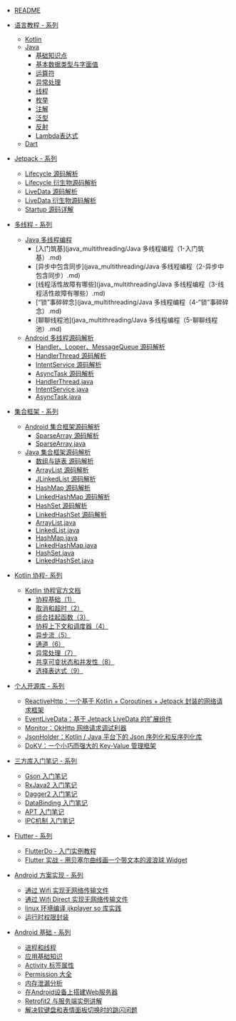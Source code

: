 * [README](README.md)
* [语言教程 - 系列]()
	* [Kotlin](kotlin/kotlin入门中文教程.md)
	* [Java]()
		* [基础知识点](java/重拾Java（0）-基础知识点.md)
		* [基本数据类型与字面值](java/重拾Java（1）-基本数据类型与字面值.md)
		* [运算符](java/重拾Java（2）-运算符.md)
		* [异常处理](java/重拾Java（3）-异常处理.md)
		* [线程](java/重拾Java（4）-线程.md)
		* [枚举](java/重拾Java（5）-枚举.md)
		* [注解](java/重拾Java（6）-注解.md)
		* [泛型](java/重拾Java（7）-泛型.md)
		* [反射](java/重拾Java（8）-反射.md)
		* [Lambda表达式](java/重拾Java（9）-Lambda表达式.md)
	* [Dart](dart/Dart入门教程.md)
	
* [Jetpack - 系列]()
    * [Lifecycle 源码解析](jetpack/Lifecycle源码解析.md)
    * [Lifecycle 衍生物源码解析](jetpack/Lifecycle衍生.md)
    * [LiveData 源码解析](jetpack/LiveData源码解析.md)
    * [LiveData 衍生物源码解析](jetpack/LiveData衍生.md)
    * [Startup 源码详解](jetpack/Startup源码详解.md)

* [多线程 - 系列]()
	* [Java 多线程编程]()
		* [入门筑基](java_multithreading/Java 多线程编程（1-入门筑基）.md)
		* [异步中包含同步](java_multithreading/Java 多线程编程（2-异步中包含同步）.md)
		* [线程活性故障有哪些](java_multithreading/Java 多线程编程（3-线程活性故障有哪些）.md)
		* [“锁”事碎碎念](java_multithreading/Java 多线程编程（4-“锁”事碎碎念）.md)
		* [聊聊线程池](java_multithreading/Java 多线程编程（5-聊聊线程池）.md)
	* [Android 多线程源码解析]()
		* [Handler、Looper、MessageQueue 源码解析](android_multithreading/Android多线程之Handler、Looper与MessageQueue源码解析.md)
		* [HandlerThread 源码解析](android_multithreading/Android多线程之HandlerThread源码解析.md)
		* [IntentService 源码解析](android_multithreading/Android多线程之IntentService源码解析.md)
		* [AsyncTask 源码解析](android_multithreading/Android多线程之AsyncTask源码解析.md)
		* [HandlerThread.java](android_multithreading/HandlerThread.md)
		* [IntentService.java](android_multithreading/IntentService.md)
		* [AsyncTask.java](android_multithreading/AsyncTask.md)
	
* [集合框架 - 系列]()
	* [Android 集合框架源码解析]()
		* [SparseArray 源码解析](android_collections/SparseArray源码解析.md)
		* [SparseArray.java](android_collections/SparseArray.md)
	* [Java 集合框架源码解析]()
		* [数组与链表 源码解析](java_collections/Java集合框架源码解析之数组与链表.md)
		* [ArrayList 源码解析](java_collections/Java集合框架源码解析之ArrayList.md)
		* [JLinkedList 源码解析](java_collections/Java集合框架源码解析之LinkedList.md)
		* [HashMap 源码解析](java_collections/Java集合框架源码解析之HashMap.md)
		* [LinkedHashMap 源码解析](java_collections/Java集合框架源码解析之LinkedHashMap.md)
		* [HashSet 源码解析](java_collections/Java集合框架源码解析之HashSet.md)
		* [LinkedHashSet 源码解析](java_collections/Java集合框架源码解析之LinkedHashSet.md)
		* [ArrayList.java](java_collections/ArrayList.md)
		* [LinkedList.java](java_collections/LinkedList.md)
		* [HashMap.java](java_collections/HashMap.md)
		* [LinkedHashMap.java](java_collections/LinkedHashMap.md)
		* [HashSet.java](java_collections/HashSet.md)
		* [LinkedHashSet.java](java_collections/LinkedHashSet.md)

* [Kotlin 协程- 系列]()
	* [Kotlin 协程官方文档]()
		* [协程基础（1）](kotlin_coroutine/1-协程基础.md)
		* [取消和超时（2）](/kotlin_coroutine/2-取消和超时.md)
		* [组合挂起函数（3）](kotlin_coroutine/3-组合挂起函数.md)
		* [协程上下文和调度器（4）](kotlin_coroutine/4-协程上下文和调度器.md)
		* [异步流（5）](kotlin_coroutine/5-异步流.md)
		* [通道（6）](kotlin_coroutine/6-通道.md)
		* [异常处理（7）](kotlin_coroutine/7-异常处理.md)
		* [共享可变状态和并发性（8）](kotlin_coroutine/8-共享可变状态和并发性.md)
		* [选择表达式（9）](kotlin_coroutine/9-选择表达式.md)

* [个人开源库 - 系列]()
    * [ReactiveHttp：一个基于 Kotlin + Coroutines + Jetpack 封装的网络请求框架](https://github.com/leavesC/ReactiveHttp)
    * [EventLiveData：基于 Jetpack LiveData 的扩展组件](https://github.com/leavesC/EventLiveData)
    * [Monitor：OkHttp 网络请求调试利器](https://github.com/leavesC/Monitor)
    * [JsonHolder：Kotlin / Java 平台下的 Json 序列化和反序列化库](https://github.com/leavesC/JsonHolder)
	* [DoKV：一个小巧而强大的 Key-Value 管理框架](https://github.com/leavesC/DoKV)

* [三方库入门笔记 - 系列 ]()
	* [Gson 入门笔记](android/Gson使用详解.md)
	* [RxJava2 入门笔记](android/RxJava2入门详细笔记.md)
	* [Dagger2 入门笔记](https://github.com/leavesC/Dagger2Samples)
	* [DataBinding 入门笔记](https://github.com/leavesC/DataBindingSamples)
	* [APT 入门笔记](https://github.com/leavesC/DoKV)
	* [IPC机制 入门笔记](https://github.com/leavesC/IPCSamples)

* [Flutter - 系列]()
	* [FlutterDo - 入门实例教程](https://github.com/leavesC/flutter_do)
	* [Flutter 实战 - 用贝塞尔曲线画一个带文本的波浪球 Widget](https://juejin.im/post/5db5c03a6fb9a0208668e4f3)

* [Android 方案实现 - 系列]()
	* [通过 Wifi 实现无网络传输文件](https://github.com/leavesC/WifiFileTransfer)
	* [通过 Wifi Direct 实现无网络传输文件](https://github.com/leavesC/WifiP2P)
	* [linux 环境编译 ijkplayer so 库实践](https://github.com/leavesC/ijkplayer-so-extend)
	* [运行时权限封装](https://github.com/leavesC/PermissionSteward)
	
* [Android 基础 - 系列]()
	* [进程和线程](android/Android进程和线程.md)
	* [应用基础知识](android/Android应用基础知识.md)
	* [Activity 标签属性](android/AndroidActivity标签属性.md)
	* [Permission 大全](android/AndroidPermission访问权限大全.md)
	* [内存泄漏分析](android/Android内存泄漏分析.md)
	* [在Android设备上搭建Web服务器](https://github.com/leavesC/AndroidServer)
	* [Retrofit2 与服务端实例讲解](https://github.com/leavesC/Retrofit2Samples)
	* [解决软键盘和表情面板切换时的跳闪问题](https://github.com/leavesC/Keyboard)